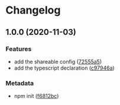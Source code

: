 # Changelog

## 1.0.0 (2020-11-03)

### Features

- add the shareable config ([72555a5](https://github.com/b2broker/commitlint-config/commit/72555a5eff55d9e966bedcad8d7c44dd4be862b8))
- add the typescript declaration ([c97946a](https://github.com/b2broker/commitlint-config/commit/c97946a6ee7ff44dc2dbf16afda551417d176532))

### Metadata

- npm init ([f6812bc](https://github.com/b2broker/commitlint-config/commit/f6812bc147e6cce7f3c6758c635fa6a978729cf5))
